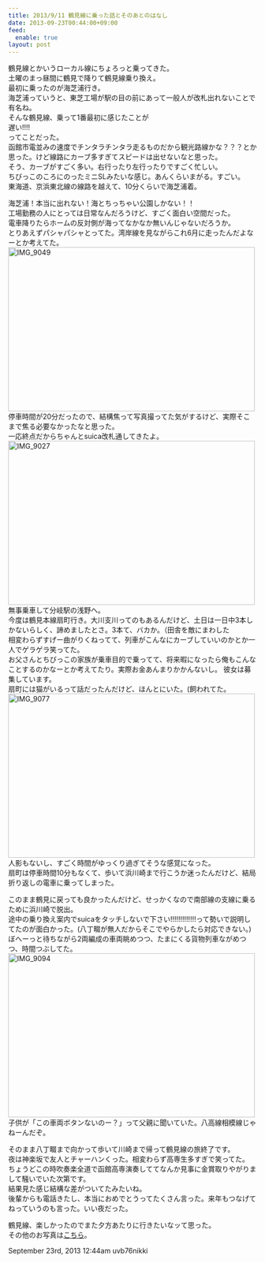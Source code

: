 ```yaml
---
title: 2013/9/11 鶴見線に乗った話とそのあとのはなし
date: 2013-09-23T00:44:00+09:00
feed:
  enable: true
layout: post
---
```

<p>      鶴見線とかいうローカル線にちょろっと乗ってきた。<br>      土曜のまっ昼間に鶴見で降りて鶴見線乗り換え。<br>      最初に乗ったのが海芝浦行き。<br>      海芝浦っていうと、東芝工場が駅の目の前にあって一般人が改札出れないことで有名ね。<br>      そんな鶴見線、乗って1番最初に感じたことが<br>      遅い!!!!<br>      ってことだった。<br>      函館市電並みの速度でチンタラチンタラ走るものだから観光路線かな？？？とか思った。けど線路にカーブ多すぎてスピードは出せないなと思った。<br>      そう、カーブがすごく多い。右行ったり左行ったりですごく忙しい。<br>      ちびっこのころにのったミニSLみたいな感じ。あんくらいまがる。すごい。<br>      東海道、京浜東北線の線路を越えて、10分くらいで海芝浦着。    </p>    <p>      海芝浦！本当に出れない！海とちっちゃい公園しかない！！<br>      工場勤務の人にとっては日常なんだろうけど、すごく面白い空間だった。<br>      電車降りたらホームの反対側が海ってなかなか無いんじゃないだろうか。<br>      とりあえずパシャパシャとってた。湾岸線を見ながらこれ6月に走ったんだよなーとか考えてた。<br><a href="http://www.flickr.com/photos/56290428@N06/9710406664/" title="IMG_9049 by ikaruga iura, on Flickr" target="_blank"><img src="https://farm8.staticflickr.com/7296/9710406664_a5caae5338.jpg" width="500" height="333" alt="IMG_9049"></a>      停車時間が20分だったので、結構焦って写真撮ってた気がするけど、実際そこまで焦る必要なかったなと思った。<br>      一応終点だからちゃんとsuica改札通してきたよ。<br><a href="http://www.flickr.com/photos/56290428@N06/9707136015/" title="IMG_9027 by ikaruga iura, on Flickr" target="_blank"><img src="https://farm3.staticflickr.com/2868/9707136015_1f64dba3f3.jpg" width="500" height="333" alt="IMG_9027"></a>      無事乗車して分岐駅の浅野へ。<br>      今度は鶴見本線扇町行き。大川支川ってのもあるんだけど、土日は一日中3本しかないらしく、諦めましたとさ。3本て、バカか。（田舎を敵にまわした<br>      相変わらずすげー曲がりくねってて、列車がこんなにカーブしていいのかとか一人でゲラゲラ笑ってた。<br>      お父さんとちびっこの家族が乗車目的で乗ってて、将来暇になったら俺もこんなことするのかなーとか考えてたり。実際お金あんまりかかんないし。      彼女は募集しています。<br>      扇町には猫がいるって話だったんだけど、ほんとにいた。(飼われてた。<br><a href="http://www.flickr.com/photos/56290428@N06/9707263929/" title="IMG_9077 by ikaruga iura, on Flickr" target="_blank"><img src="https://farm4.staticflickr.com/3819/9707263929_925c8a91ae.jpg" width="500" height="333" alt="IMG_9077"></a>      人影もないし、すごく時間がゆっくり過ぎてそうな感覚になった。<br>      扇町は停車時間10分もなくて、歩いて浜川崎まで行こうか迷ったんだけど、結局折り返しの電車に乗ってしまった。    </p>    <p>      このまま鶴見に戻っても良かったんだけど、せっかくなので南部線の支線に乗るために浜川崎で脱出。<br>      途中の乗り換え案内でsuicaをタッチしないで下さい!!!!!!!!!!!!!って勢いで説明してたのが面白かった。(八丁畷が無人だからそこでやらかしたら対応できない。)<br>      ぼへーっと待ちながら2両編成の車両眺めつつ、たまにくる貨物列車ながめつつ、時間つぶしてた。<br><a href="http://www.flickr.com/photos/56290428@N06/9710346004/" title="IMG_9094 by ikaruga iura, on Flickr" target="_blank"><img src="https://farm8.staticflickr.com/7337/9710346004_8029135a87.jpg" width="500" height="333" alt="IMG_9094"></a>      子供が「この車両ボタンないのー？」って父親に聞いていた。八高線相模線じゃねーんだぞ。　　    </p>    <p>      そのまま八丁畷まで向かって歩いて川崎まで帰って鶴見線の旅終了です。<br>      夜は神楽坂で友人とチャーハンくった。相変わらず高専生多すぎで笑ってた。<br>      ちょうどこの時吹奏楽全道で函館高専演奏しててなんか見事に金賞取りやがりまして騒いでいた次第です。<br>      結果見た感じ結構な差がついてたみたいね。<br>      後輩からも電話きたし、本当におめでとうってたくさん言った。来年もつなげてねっていうのも言った。いい夜だった。    </p>    <p>      鶴見線、楽しかったのでまた夕方あたりに行きたいなッて思った。<br>      その他のお写真は<a href="http://www.flickr.com/photos/56290428@N06/sets/72157635446809075/" target="_blank">こちら</a>。    </p>    <div id="footer">      <span id="timestamp"> September 23rd, 2013 12:44am </span>      <span class="tag">uvb76nikki</span>    </div>
